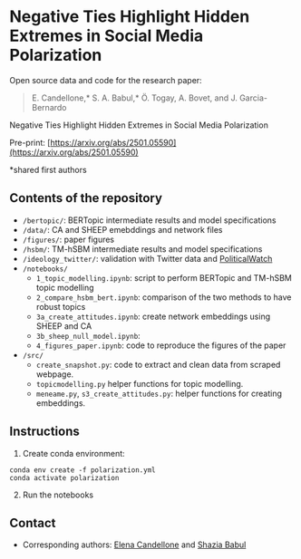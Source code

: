 # Negative Ties Highlight Hidden Extremes in Social Media Polarization

Open source data and code for the research paper:

> E. Candellone,* S. A. Babul,* Ö. Togay, A. Bovet, and J. Garcia-Bernardo

Negative Ties Highlight Hidden Extremes in Social Media Polarization 

Pre-print: [https://arxiv.org/abs/2501.05590](https://arxiv.org/abs/2501.05590)

*shared first authors

## Contents of the repository

* `/bertopic/`: BERTopic intermediate results and model specifications
* `/data/`: CA and SHEEP emebddings and network files
* `/figures/`: paper figures
* `/hsbm/`: TM-hSBM intermediate results and model specifications
* `/ideology_twitter/`: validation with Twitter data and [PoliticalWatch](https://politicalwatch.es/en)
* `/notebooks/`
    * `1_topic_modelling.ipynb`: script to perform BERTopic and TM-hSBM topic modelling
    * `2_compare_hsbm_bert.ipynb`: comparison of the two methods to have robust topics
    * `3a_create_attitudes.ipynb`: create network embeddings using SHEEP and CA
    * `3b_sheep_null_model.ipynb`: 
    * `4_figures_paper.ipynb`: code to reproduce the figures of the paper
* `/src/`
    * `create_snapshot.py`: code to extract and clean data from scraped webpage.
    * `topicmodelling.py` helper functions for topic modelling.
    * `meneame.py`, `s3_create_attitudes.py`: helper functions for creating embeddings.




## Instructions

1. Create conda environment:

```
conda env create -f polarization.yml
conda activate polarization
```

2. Run the notebooks



## Contact

* Corresponding authors: [Elena Candellone](mailto:candellone.elena@gmail.com) and [Shazia Babul](mailto:shazia.babul@maths.ox.ac.uk)